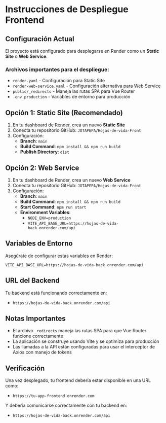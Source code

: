 # Instrucciones de Despliegue Frontend

## Configuración Actual

El proyecto está configurado para desplegarse en Render como un **Static Site** o **Web Service**.

### Archivos importantes para el despliegue:

- `render.yaml` - Configuración para Static Site
- `render-web-service.yaml` - Configuración alternativa para Web Service
- `public/_redirects` - Maneja las rutas SPA para Vue Router
- `.env.production` - Variables de entorno para producción

## Opción 1: Static Site (Recomendado)

1. En tu dashboard de Render, crea un nuevo **Static Site**
2. Conecta tu repositorio GitHub: `JOTAPEPA/Hojas-de-vida-Front`
3. Configuración:
   - **Branch**: `main`
   - **Build Command**: `npm install && npm run build`
   - **Publish Directory**: `dist`

## Opción 2: Web Service

1. En tu dashboard de Render, crea un nuevo **Web Service**
2. Conecta tu repositorio GitHub: `JOTAPEPA/Hojas-de-vida-Front`
3. Configuración:
   - **Branch**: `main`
   - **Build Command**: `npm install && npm run build`
   - **Start Command**: `npm run start`
   - **Environment Variables**:
     - `NODE_ENV=production`
     - `VITE_API_BASE_URL=https://hojas-de-vida-back.onrender.com/api`

## Variables de Entorno

Asegúrate de configurar estas variables en Render:

```
VITE_API_BASE_URL=https://hojas-de-vida-back.onrender.com/api
```

## URL del Backend

Tu backend está funcionando correctamente en:
- `https://hojas-de-vida-back.onrender.com/api`

## Notas Importantes

- El archivo `_redirects` maneja las rutas SPA para que Vue Router funcione correctamente
- La aplicación se construye usando Vite y se optimiza para producción
- Las llamadas a la API están configuradas para usar el interceptor de Axios con manejo de tokens

## Verificación

Una vez desplegado, tu frontend debería estar disponible en una URL como:
- `https://tu-app-frontend.onrender.com`

Y debería comunicarse correctamente con tu backend en:
- `https://hojas-de-vida-back.onrender.com/api`
